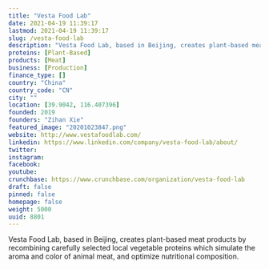 ```yaml
---
title: "Vesta Food Lab"
date: 2021-04-19 11:39:17
lastmod: 2021-04-19 11:39:17
slug: /vesta-food-lab
description: "Vesta Food Lab, based in Beijing, creates plant-based meat products by recombining carefully selected local vegetable proteins which simulate the aroma and color of animal meat, and optimize nutritional composition."
proteins: [Plant-Based]
products: [Meat]
business: [Production]
finance_type: []
country: "China"
country_code: "CN"
city: ""
location: [39.9042, 116.407396]
founded: 2019
founders: "Zihan Xie"
featured_image: "20201023847.png"
website: http://www.vestafoodlab.com/
linkedin: https://www.linkedin.com/company/vesta-food-lab/about/
twitter: 
instagram: 
facebook: 
youtube: 
crunchbase: https://www.crunchbase.com/organization/vesta-food-lab
draft: false
pinned: false
homepage: false
weight: 5000
uuid: 8801
---
```

Vesta Food Lab, based in Beijing, creates plant-based meat products by recombining carefully selected local vegetable proteins which simulate the aroma and color of animal meat, and optimize nutritional composition.

